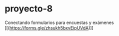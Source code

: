 # proyecto-8
Conectando formularios para encuestas y exámenes
[[(https://forms.gle/zhsukh5bxvEipUVdA)]]
